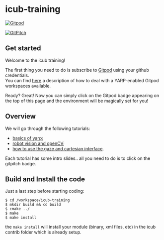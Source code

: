 # icub-training

[![Gitpod](https://gitpod.io/button/open-in-gitpod.svg)](https://gitpod.io/#https://github.com/vvasco/icub-training)

[![GitPitch](https://gitpitch.com/assets/badge.svg)](https://gitpitch.com/vvasco/icub-training/master)

## Get started

Welcome to the icub training!

The first thing you need to do is subscribe to [Gitpod](https://gitpod.io) using your github credentials.  
You can find [here](https://spectrum.chat/icub/technicalities/yarp-enabled-gitpod-workspaces-available~73ab5ee9-830e-4b7f-9e99-195295bb5e34) a description of how to deal with a YARP-enabled Gitpod workspaces available.

Ready? Great! Now you can simply click on the Gitpod badge appearing on the top of this page and the environment will be magically set for you!

## Overview
We will go through the following tutorials: 

- [basics of yarp](https://github.com/vvasco/icub-training/tree/master/tutorial_yarp-basics);
- [robot vision and openCV](https://github.com/vvasco/icub-training/tree/master/tutorial_yarp-opencv);
- [how to use the gaze and cartesian interface](https://github.com/vvasco/icub-training/tree/master/tutorial_interface).

Each tutorial has some intro slides.. all you need to do is to click on the gitpitch badge.

## Build and Install the code
Just a last step before starting coding:

```
$ cd /workspace/icub-training
$ mkdir build && cd build
$ cmake ../
$ make
$ make install
```
the `make install` will install your module (binary, xml files, etc) in the icub contrib folder which is already setup.


